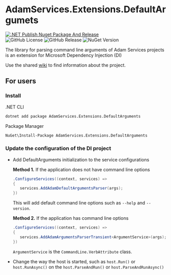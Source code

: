 # AdamServices.Extensions.DefaultArgumets
[![.NET Publish Nuget Package And Release](https://github.com/Adam-Software/AdamServices.Extensions.DefaultArgumets/actions/workflows/dotnet-desktop.yml/badge.svg)](https://github.com/Adam-Software/AdamServices.Extensions.DefaultArgumets/actions/workflows/dotnet-desktop.yml)     
![GitHub License](https://img.shields.io/github/license/Adam-Software/AdamServices.Extensions.DefaultArgumets)
![GitHub Release](https://img.shields.io/github/v/release/Adam-Software/AdamServices.Extensions.DefaultArgumets)
![NuGet Version](https://img.shields.io/nuget/v/AdamServices.Extensions.DefaultArgumets)

The library for parsing command line arguments of Adam Services projects is an extension for Microsoft Dependency Injection (DI)

Use the shared [wiki](https://github.com/Adam-Software/AdamServices.Utilities.Managment/wiki) to find information about the project.

## For users

### Install

.NET CLI
```cmd
dotnet add package AdamServices.Extensions.DefaultArguments
```

Package Manager
```cmd
NuGet\Install-Package AdamServices.Extensions.DefaultArguments
```

### Update the configuration of the DI project

* Add DefaultArguments initialization to the service configurations
   
  **Method 1.** If the application does not have command line options
  ```c#
  .ConfigureServices((context, services) =>
  {
     services.AddAdamDefaultArgumentsParser(args);  
  })
  ```
  This will add default command line options such as `--help` and `--version`.

  **Method 2.** If the application has command line options        
  ```c#
  .ConfigureServices((context, services) =>
  {
     services.AddAdamArgumentsParserTransient<ArgumentService>(args);
  })
  ```
  `ArgumentService` is the `CommandLine.VerbAttribute` class.

* Change the way the host is started, such as `host.Run()` or `host.RunAsync()` on the `host.ParseAndRun()` or `host.ParseAndRunAsync()`
